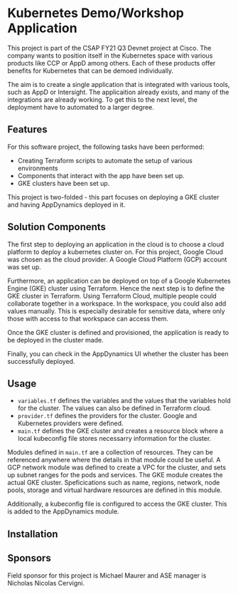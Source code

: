 # Kubernetes Demo/Workshop Application

This project is part of the CSAP FY21 Q3 Devnet project at Cisco. The company wants to position itself in the Kubernetes space with various products like CCP or AppD among others. Each of these products offer benefits for Kubernetes that can be demoed individually. 

The aim is to create a single application that is integrated with various tools, such as AppD or Intersight. The applicaition already exists, and many of the integrations are already working. To get this to the next level, the deployment have to automated to a larger degree. 


## Features

For this software project, the following tasks have been performed:

- Creating Terraform scripts to automate the setup of various environments
- Components that interact with the app have been set up. 
- GKE clusters have been set up. 

This project is two-folded - this part focuses on deploying a GKE cluster and having AppDynamics deployed in it.

## Solution Components

The first step to deploying an application in the cloud is to choose a cloud platform to deploy a kubernetes cluster on. For this project, Google Cloud was chosen as the cloud provider. A Google Cloud Platform (GCP) account was set up.

Furthermore, an application can be deployed on top of a Google Kubernetes Engine (GKE) cluster using Terraform. Hence the next step is to define the GKE cluster in Terraform. Using Terraform Cloud, multiple people could collaborate together in a workspace. In the workspace, you could also add values manually. This is especially desirable for sensitive data, where only those with access to that workspace can access them. 

Once the GKE cluster is defined and provisioned, the application is ready to be deployed in the cluster made. 

Finally, you can check in the AppDynamics UI whether the cluster has been successfully deployed. 

## Usage

- `variables.tf` defines the variables and the values that the variables hold for the cluster. The values can also be defined in Terraform cloud. 
- `provider.tf` defines the providers for the cluster. Google and Kubernetes providers were defined. 
- `main.tf` defines the GKE cluster and creates a resource block where a local kubeconfig file stores necessarry information for the cluster. 

Modules defined in `main.tf` are a collection of resources. They can be referenced anywhere where the details in that module could be useful. A GCP network module was defined to create a VPC for the cluster, and sets up subnet ranges for the pods and services. The GKE module creates the actual GKE cluster. Speficications such as name, regions, network, node pools, storage and virtual hardware resources are defined in this module. 

Additionally, a kubeconfig file is configured to access the GKE cluster. This is added to the AppDynamics module. 


## Installation


## Sponsors

Field sponsor for this project is Michael Maurer and ASE manager is Nicholas Nicolas Cervigni. 




